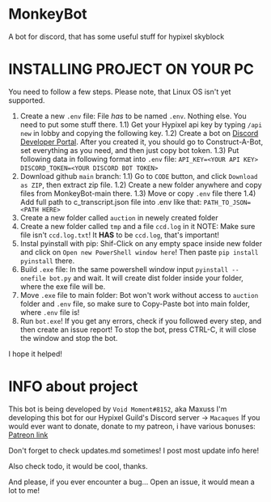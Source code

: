 # MonkeyBot
A bot for discord, that has some useful stuff for hypixel skyblock

# INSTALLING PROJECT ON YOUR PC
You need to follow a few steps.
Please note, that Linux OS isn't yet supported.

1. Create a new `.env` file:
    File *has* to be named `.env`. Nothing else.
    You need to put some stuff there.
    1.1) Get your Hypixel api key by typing `/api new` in lobby and copying the following key.
    1.2) Create a bot on <a href='https://discord.com/developers/applications/'>Discord Developer Portal</a>.
        After you created it, you should go to Construct-A-Bot, set everything as you need, and then just copy
        bot token.
    1.3) Put following data in following format into `.env` file:
        `API_KEY=<YOUR API KEY>`
        `DISCORD_TOKEN=<YOUR DISCORD BOT TOKEN>`
2. Download github `main` branch:
    1.1) Go to `CODE` button, and click `Download as ZIP`, then extract zip file.
    1.2) Create a new folder anywhere and copy files from MonkeyBot-main there.
    1.3) Move or copy `.env` file there
    1.4) Add full path to c_transcript.json file into .env like that:
    `PATH_TO_JSON=<PATH HERE>`
3. Create a new folder called `auction` in newely created folder
4. Create a new folder called `tmp` and a file `ccd.log` in it
    NOTE: Make sure file isn't `ccd.log.txt`! It **HAS** to be `ccd.log`, that's important!
5. Instal pyinstall with pip:
    Shif-Click on any empty space inside new folder and click on `Open new PowerShell window here`!
    Then paste `pip install pyinstall` there.
6. Build `.exe` file:
    In the same powershell window input `pyinstall --onefile bot.py` and wait.
    It will create dist folder inside your folder, where the exe file will be.
7. Move `.exe` file to main folder:
    Bot won't work without access to `auction` folder and `.env` file, so make sure to Copy-Paste bot into main folder, where `.env` file is!
8. Run `bot.exe`!
    If you get any errors, check if you followed every step, and then create an issue report!
    To stop the bot, press CTRL-C, it will close the window and stop the bot.

I hope it helped!

# INFO about project
This bot is being developed by `Void Moment#8152`, aka Maxuss
I'm developing this bot for our Hypixel Guild's Discord server -> `Macaques`
If you would ever want to donate, donate to my patreon, i have various bonuses: <a href='https://www.patreon.com/maxus_'>Patreon link</a> 

Don't forget to check updates.md sometimes! I post most update info here!

Also check todo, it would be cool, thanks.

And please, if you ever encounter a bug... Open an issue, it would mean a lot to me!

